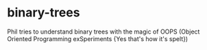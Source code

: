 # binary-trees
Phil tries to understand binary trees with the magic of OOPS (Object Oriented Programming exSperiments {Yes that's how it's spelt})
